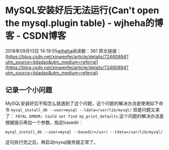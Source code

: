 # MySQL安装好后无法运行(Can't open the mysql.plugin table) - wjheha的博客 - CSDN博客
2018年09月13日 14:19:55[wjheha](https://me.csdn.net/wjheha)阅读数：361
原文链接：[https://blog.csdn.net/xinwenfei/article/details/72460894?utm_source=itdadao&utm_medium=referral](https://blog.csdn.net/xinwenfei/article/details/72460894?utm_source=itdadao&utm_medium=referral)
## 记录一个小问题
MySQL安装好后不知怎么就遇到了这个问题，这个问题的解决办法是使用如下命令
`mysql_install_db --user=mysql --ldata=/var/lib/mysql/`
但是问题又来了：
`FATAL ERROR: Could not find my_print_defaults`
这个问题的解决办法是根据提示再加一个参数，指定basedir：
```
mysql_install_db --user=mysql --basedir=/usr/ --ldata=/var/lib/mysql/
```
这句执行完之后，再启动mysql服务就正常了。
